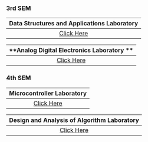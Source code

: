 ### 3rd SEM

|**Data Structures and Applications Laboratory**|                        
|:-------:|
| [Click Here](DSA.md) |
 
|**Analog Digital Electronics Laboratory **|
|:-------:|
|[Click Here](ADE.md)|


### 4th SEM

|**Microcontroller Laboratory**|
|:-------:|
| [Click Here](MC.md) |
 
|**Design and Analysis of Algorithm Laboratory**|
|:-------:|
|[Click Here](DAA.md)|

